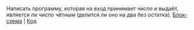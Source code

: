  Напиcать программу, которая на вход принимает число и выдаёт, является ли число чётным (делится ли оно на два без остатка). [Блок-схема](alg.drawio.png) | [Код](Program.cs)